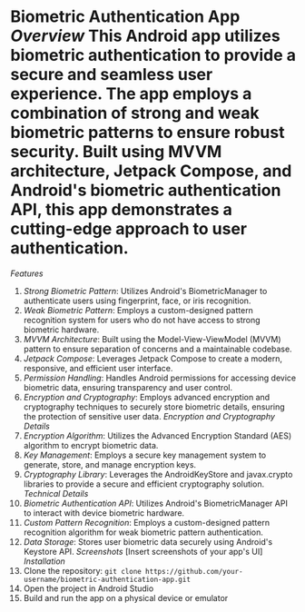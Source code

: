 # Biometric Authentication App *Overview* This Android app utilizes biometric authentication to provide a secure and seamless user experience. The app employs a combination of strong and weak biometric patterns to ensure robust security. Built using MVVM architecture, Jetpack Compose, and Android's biometric authentication API, this app demonstrates a cutting-edge approach to user authentication.
*Features* 
1. *Strong Biometric Pattern*: Utilizes Android's BiometricManager to authenticate users using fingerprint, face, or iris recognition.
2. *Weak Biometric Pattern*: Employs a custom-designed pattern recognition system for users who do not have access to strong biometric hardware.
3. *MVVM Architecture*: Built using the Model-View-ViewModel (MVVM) pattern to ensure separation of concerns and a maintainable codebase.
4. *Jetpack Compose*: Leverages Jetpack Compose to create a modern, responsive, and efficient user interface.
5. *Permission Handling*: Handles Android permissions for accessing device biometric data, ensuring transparency and user control.
6. *Encryption and Cryptography*: Employs advanced encryption and cryptography techniques to securely store biometric details, ensuring the protection of sensitive user data.
*Encryption and Cryptography Details*
1. *Encryption Algorithm*: Utilizes the Advanced Encryption Standard (AES) algorithm to encrypt biometric data.
2. *Key Management*: Employs a secure key management system to generate, store, and manage encryption keys.
3. *Cryptography Library*: Leverages the AndroidKeyStore and javax.crypto libraries to provide a secure and efficient cryptography solution.
 *Technical Details*
1. *Biometric Authentication API*: Utilizes Android's BiometricManager API to interact with device biometric hardware.
2. *Custom Pattern Recognition*: Employs a custom-designed pattern recognition algorithm for weak biometric pattern authentication.
3. *Data Storage*: Stores user biometric data securely using Android's Keystore API. *Screenshots* [Insert screenshots of your app's UI]
*Installation*
 1. Clone the repository: `git clone https://github.com/your-username/biometric-authentication-app.git`
 2. Open the project in Android Studio
 3. Build and run the app on a physical device or emulator 
